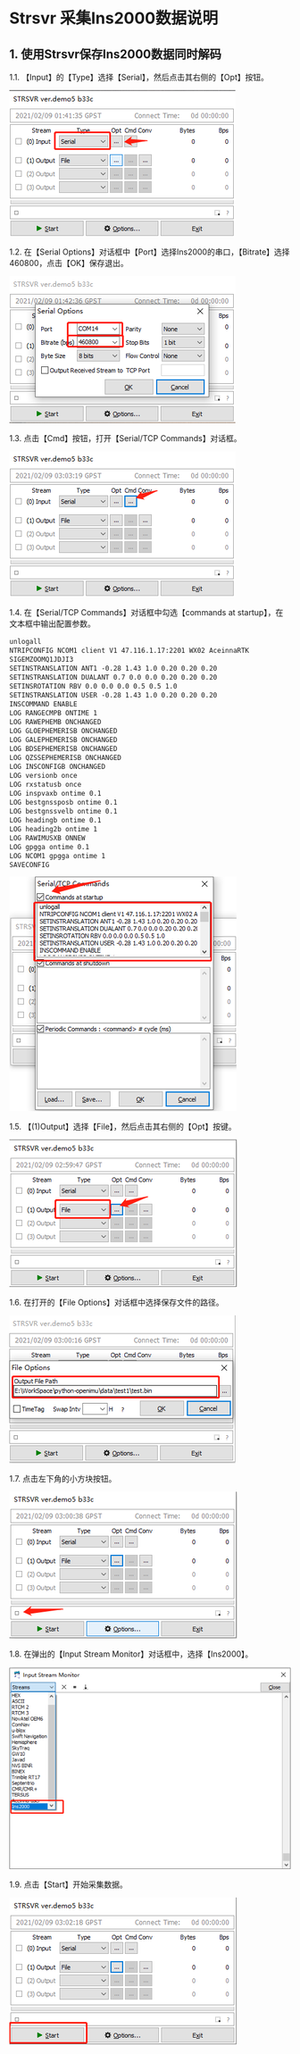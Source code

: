 # Strsvr 采集Ins2000数据说明

## 1. 使用Strsvr保存Ins2000数据同时解码

1.1. 【Input】的【Type】选择【Serial】，然后点击其右侧的【Opt】按钮。

![avatar](./img/1.png)

1.2. 在【Serial Options】对话框中【Port】选择Ins2000的串口，【Bitrate】选择460800，点击【OK】保存退出。

![avatar](./img/2.png)

1.3. 点击【Cmd】按钮，打开【Serial/TCP Commands】对话框。

![avatar](./img/3.png)

1.4. 在【Serial/TCP Commands】对话框中勾选【commands at startup】，在文本框中输出配置参数。
```
unlogall
NTRIPCONFIG NCOM1 client V1 47.116.1.17:2201 WX02 AceinnaRTK SIGEMZOOMQ1JDJI3
SETINSTRANSLATION ANT1 -0.28 1.43 1.0 0.20 0.20 0.20
SETINSTRANSLATION DUALANT 0.7 0.0 0.0 0.20 0.20 0.20
SETINSROTATION RBV 0.0 0.0 0.0 0.5 0.5 1.0
SETINSTRANSLATION USER -0.28 1.43 1.0 0.20 0.20 0.20
INSCOMMAND ENABLE
LOG RANGECMPB ONTIME 1
LOG RAWEPHEMB ONCHANGED
LOG GLOEPHEMERISB ONCHANGED
LOG GALEPHEMERISB ONCHANGED
LOG BDSEPHEMERISB ONCHANGED
LOG QZSSEPHEMERISB ONCHANGED
LOG INSCONFIGB ONCHANGED
LOG versionb once
LOG rxstatusb once
LOG inspvaxb ontime 0.1
LOG bestgnssposb ontime 0.1
LOG bestgnssvelb ontime 0.1
LOG headingb ontime 0.1
LOG heading2b ontime 1
LOG RAWIMUSXB ONNEW
LOG gpgga ontime 0.1
LOG NCOM1 gpgga ontime 1
SAVECONFIG
```
![avatar](./img/4.png)

1.5. 【(1)Output】选择【File】，然后点击其右侧的【Opt】按键。

![avatar](./img/5.png)

1.6. 在打开的【File Options】对话框中选择保存文件的路径。

![avatar](./img/6.png)

1.7. 点击左下角的小方块按钮。

![avatar](./img/7.png)

1.8. 在弹出的【Input Stream Monitor】对话框中，选择【Ins2000】。

![avatar](./img/8.png)

1.9. 点击【Start】开始采集数据。

![avatar](./img/9.png)

